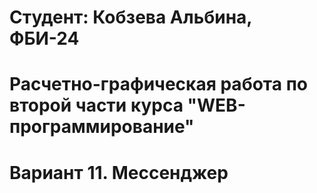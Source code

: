 # Студент: Кобзева Альбина, ФБИ-24

# Расчетно-графическая работа по второй части курса "WEB-программирование"

# Вариант 11. Мессенджер